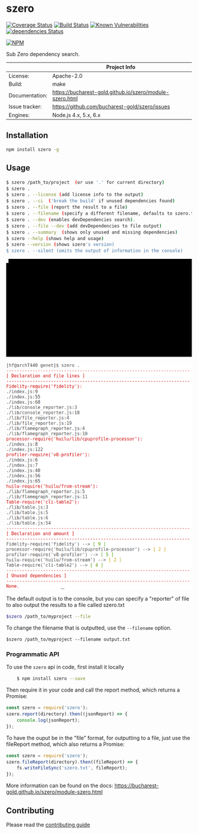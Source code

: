 # szero

[![Coverage Status](https://coveralls.io/repos/github/bucharest-gold/szero/badge.svg)](https://coveralls.io/github/bucharest-gold/szero)
[![Build Status](https://travis-ci.org/bucharest-gold/szero.svg?branch=master)](https://travis-ci.org/bucharest-gold/szero)
[![Known Vulnerabilities](https://snyk.io/test/npm/szero/badge.svg)](https://snyk.io/test/npm/szero)
[![dependencies Status](https://david-dm.org/bucharest-gold/szero/status.svg)](https://david-dm.org/bucharest-gold/szero)

[![NPM](https://nodei.co/npm/szero.png)](https://npmjs.org/package/szero)

Sub Zero dependency search.

|                 | Project Info  |
| --------------- | ------------- |
| License:        | Apache-2.0 |
| Build:          | make |
| Documentation:  | https://bucharest-gold.github.io/szero/module-szero.html |
| Issue tracker:  | https://github.com/bucharest-gold/szero/issues |
| Engines:        | Node.js 4.x, 5.x, 6.x |

## Installation
``` bash
npm install szero -g
```
## Usage

``` bash
$ szero /path_to/project  (or use '.' for current directory)
$ szero .
$ szero . --license (add license info to the output)
$ szero . --ci  ('break the build' if unused dependencies found)
$ szero . --file (report the result to a file)
$ szero . --filename (specify a different filename, defaults to szero.txt)
$ szero . --dev (enables devDependencies search).
$ szero . --file --dev (add devDependencies to file output)
$ szero . --summary  (shows only unused and missing dependencies)
$ szero --help (shows help and usage)
$ szero --version (shows szero's version)
$ szero . --silent (omits the output of information in the console) 
```

![out.gif](https://raw.githubusercontent.com/bucharest-gold/szero/master/out.gif)

![a.png](https://raw.githubusercontent.com/bucharest-gold/szero/master/a.png)

The default output is to the console, but you can specify a "reporter" of file to also output the results to a file called szero.txt
``` bash
$szero /path_to/myproject --file
```
To change the filename that is outputted, use the `--filename` option.

    $szero /path_to/myproject --filename output.txt

### Programmatic API

To use the `szero` api in code, first install it locally

``` bash
    $ npm install szero --save
```

Then require it in your code and call the report method, which returns a Promise:

``` js
const szero = require('szero');
szero.report(directory).then((jsonReport) => {
    console.log(jsonReport);
});
```

To have the ouput be in the "file" format, for outputting to a file, just use the fileReport method, which also returns a Promise:

``` js
const szero = require('szero');
szero.fileReport(directory).then((fileReport) => {
    fs.writeFileSync('szero.txt', fileReport);
});
```

More information can be found on the docs: https://bucharest-gold.github.io/szero/module-szero.html

## Contributing

Please read the [contributing guide](./CONTRIBUTING.md)
